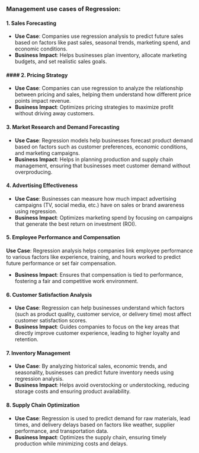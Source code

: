 ### **Management use cases of Regression:**

#### **1. Sales Forecasting**

- **Use Case**: Companies use regression analysis to predict future sales based on factors like past sales, seasonal trends, marketing spend, and economic conditions.
- **Business Impact**: Helps businesses plan inventory, allocate marketing budgets, and set realistic sales goals.

#### #### 2. **Pricing Strategy**

- **Use Case**: Companies can use regression to analyze the relationship between pricing and sales, helping them understand how different price points impact revenue.
- **Business Impact**: Optimizes pricing strategies to maximize profit without driving away customers.

#### 3. **Market Research and Demand Forecasting**

- **Use Case**: Regression models help businesses forecast product demand based on factors such as customer preferences, economic conditions, and marketing campaigns.
- **Business Impact**: Helps in planning production and supply chain management, ensuring that businesses meet customer demand without overproducing.

#### 4. **Advertising Effectiveness**

- **Use Case**: Businesses can measure how much impact advertising campaigns (TV, social media, etc.) have on sales or brand awareness using regression.
- **Business Impact**: Optimizes marketing spend by focusing on campaigns that generate the best return on investment (ROI).

#### **5. Employee Performance and Compensation**

**Use Case**: Regression analysis helps companies link employee performance to various factors like experience, training, and hours worked to predict future performance or set fair compensation.

- **Business Impact**: Ensures that compensation is tied to performance, fostering a fair and competitive work environment.

#### 6. **Customer Satisfaction Analysis**

- **Use Case**: Regression can help businesses understand which factors (such as product quality, customer service, or delivery time) most affect customer satisfaction scores.
- **Business Impact**: Guides companies to focus on the key areas that directly improve customer experience, leading to higher loyalty and retention.

#### 7. **Inventory Management**

- **Use Case**: By analyzing historical sales, economic trends, and seasonality, businesses can predict future inventory needs using regression analysis.
- **Business Impact**: Helps avoid overstocking or understocking, reducing storage costs and ensuring product availability.

#### 8. **Supply Chain Optimization**

- **Use Case**: Regression is used to predict demand for raw materials, lead times, and delivery delays based on factors like weather, supplier performance, and transportation data.
- **Business Impact**: Optimizes the supply chain, ensuring timely production while minimizing costs and delays.
